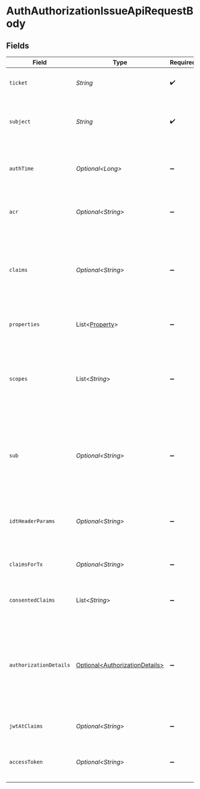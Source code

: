 # AuthAuthorizationIssueApiRequestBody


## Fields

| Field                                                                                                                                                                                                                                            | Type                                                                                                                                                                                                                                             | Required                                                                                                                                                                                                                                         | Description                                                                                                                                                                                                                                      |
| ------------------------------------------------------------------------------------------------------------------------------------------------------------------------------------------------------------------------------------------------ | ------------------------------------------------------------------------------------------------------------------------------------------------------------------------------------------------------------------------------------------------ | ------------------------------------------------------------------------------------------------------------------------------------------------------------------------------------------------------------------------------------------------ | ------------------------------------------------------------------------------------------------------------------------------------------------------------------------------------------------------------------------------------------------ |
| `ticket`                                                                                                                                                                                                                                         | *String*                                                                                                                                                                                                                                         | :heavy_check_mark:                                                                                                                                                                                                                               | The ticket issued from Authlete `/auth/authorization` API.<br/>                                                                                                                                                                                  |
| `subject`                                                                                                                                                                                                                                        | *String*                                                                                                                                                                                                                                         | :heavy_check_mark:                                                                                                                                                                                                                               | The subject (= a user account managed by the service) who has granted authorization to the client application.<br/>                                                                                                                              |
| `authTime`                                                                                                                                                                                                                                       | *Optional\<Long>*                                                                                                                                                                                                                                | :heavy_minus_sign:                                                                                                                                                                                                                               | The time when the authentication of the end-user occurred. Its value is the number of seconds from `1970-01-01`.<br/>                                                                                                                            |
| `acr`                                                                                                                                                                                                                                            | *Optional\<String>*                                                                                                                                                                                                                              | :heavy_minus_sign:                                                                                                                                                                                                                               | The Authentication Context Class Reference performed for the end-user authentication.                                                                                                                                                            |
| `claims`                                                                                                                                                                                                                                         | *Optional\<String>*                                                                                                                                                                                                                              | :heavy_minus_sign:                                                                                                                                                                                                                               | The claims of the end-user (= pieces of information about the end-user) in JSON format.<br/>See [OpenID Connect Core 1.0, 5.1. Standard Claims](https://openid.net/specs/openid-connect-core-1_0.html#StandardClaims) for details about the format.<br/> |
| `properties`                                                                                                                                                                                                                                     | List\<[Property](../../models/components/Property.md)>                                                                                                                                                                                           | :heavy_minus_sign:                                                                                                                                                                                                                               | Extra properties to associate with an access token and/or an authorization code.                                                                                                                                                                 |
| `scopes`                                                                                                                                                                                                                                         | List\<*String*>                                                                                                                                                                                                                                  | :heavy_minus_sign:                                                                                                                                                                                                                               | Scopes to associate with an access token and/or an authorization code.<br/>If a non-empty string array is given, it replaces the scopes specified by the original authorization request.<br/>                                                    |
| `sub`                                                                                                                                                                                                                                            | *Optional\<String>*                                                                                                                                                                                                                              | :heavy_minus_sign:                                                                                                                                                                                                                               | The value of the `sub` claim to embed in an ID token. If this request parameter is `null` or empty,<br/>the value of the `subject` request parameter is used as the value of the `sub` claim.<br/>                                               |
| `idtHeaderParams`                                                                                                                                                                                                                                | *Optional\<String>*                                                                                                                                                                                                                              | :heavy_minus_sign:                                                                                                                                                                                                                               | JSON that represents additional JWS header parameters for ID tokens that may be issued based on<br/>the authorization request.<br/>                                                                                                              |
| `claimsForTx`                                                                                                                                                                                                                                    | *Optional\<String>*                                                                                                                                                                                                                              | :heavy_minus_sign:                                                                                                                                                                                                                               | Claim key-value pairs that are used to compute transformed claims.<br/>                                                                                                                                                                          |
| `consentedClaims`                                                                                                                                                                                                                                | List\<*String*>                                                                                                                                                                                                                                  | :heavy_minus_sign:                                                                                                                                                                                                                               | the claims that the user has consented for the client application<br/>to know.<br/>                                                                                                                                                              |
| `authorizationDetails`                                                                                                                                                                                                                           | [Optional\<AuthorizationDetails>](../../models/components/AuthorizationDetails.md)                                                                                                                                                               | :heavy_minus_sign:                                                                                                                                                                                                                               | The authorization details. This represents the value of the `authorization_details`<br/>request parameter in the preceding device authorization request which is defined in<br/>"OAuth 2.0 Rich Authorization Requests".<br/>                    |
| `jwtAtClaims`                                                                                                                                                                                                                                    | *Optional\<String>*                                                                                                                                                                                                                              | :heavy_minus_sign:                                                                                                                                                                                                                               | Additional claims that are added to the payload part of the JWT access token.<br/>                                                                                                                                                               |
| `accessToken`                                                                                                                                                                                                                                    | *Optional\<String>*                                                                                                                                                                                                                              | :heavy_minus_sign:                                                                                                                                                                                                                               | The representation of an access token that may be issued as a result of the Authlete API call.<br/>                                                                                                                                              |